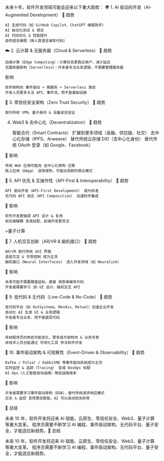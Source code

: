 未来十年，软件开发领域可能会迎来以下重大趋势：
🌍 1. AI 驱动的开发（AI-Augmented Development）
🔹 趋势

    AI 生成代码（如 GitHub Copilot、ChatGPT 编程助手）
    AI 自动化测试 & 调试
    AI 代码优化 & 性能提升
    自然语言编程（用人类语言编写代码）



☁️ 2. 云计算 & 无服务器（Cloud & Serverless）
🔹 趋势

    边缘计算（Edge Computing）：计算任务更靠近用户，减少延迟
    无服务器架构（Serverless）：开发者专注业务逻辑，不需要管理服务器

影响

    软件架构向 事件驱动 + 微服务 + Serverless 演进
    开发人员更多关注 API、事件流，而不是基础设施



🔐 3. 零信任安全架构（Zero Trust Security）
🔹 趋势

    取代传统 VPN，基于身份 & 设备安全验证



4. Web3 & 去中心化（Decentralization）
   🔹 趋势

   智能合约（Smart Contracts） 扩展到更多领域（金融、供应链、社交）
   去中心化存储（IPFS、Arweave） 替代传统云存储
   DID（去中心化身份） 替代传统 OAuth 登录（如 Google、Facebook）

🔹 影响

    传统 Web 应用可能向 去中心化架构 迁移
    链上应用（DApp） 逐渐成熟，可能出现新的商业模式


🔗 5. API 优先 & 互操作性（API-First & Interoperability）
🔹 趋势

    API 驱动开发（API-First Development） 成为标准
    无代码 API 组合（API Composition） 加速软件集成

🔹 影响

    软件开发更强调 API 设计 & 复用
    前后端解耦 变成标配，前端开发更灵活


=量子计算

📱 7. 人机交互创新（AR/VR & 脑机接口）
🔹 趋势

    AR/VR 取代传统 GUI 界面
    语音交互 & 手势控制 成为主流
    脑机接口（Neural Interfaces） 进入开发领域（如 Neuralink）

🔹 影响

    未来可能不需要键盘鼠标，直接 用思维编写代码
    开发者需要学习 3D UI 设计、脑机交互 API


🚀 9. 低代码 & 无代码（Low-Code & No-Code）
🔹 趋势

    低代码平台（如 OutSystems、Mendix、Retool）加速企业开发
    自动化 AI 生成 UI & 业务逻辑
    开发者专注业务，而不是底层代码

🔹 影响

    传统程序员的角色可能变化，更多成为架构师 & 业务专家
    非技术人员也能通过 可视化工具 参与软件开发


🔄 10. 事件驱动架构 & 可观察性（Event-Driven & Observability）
🔹 趋势

    Kafka / Pulsar / RabbitMQ 等事件驱动系统成为主流
    实时监控 & 追踪（Tracing） 变成 DevOps 标配
    AI Ops（人工智能自动运维）降低运维成本

🔹 影响

    开发者需要学习事件驱动架构（EDA），替代传统请求响应模式
    日志 & 监控 变得更加智能，AI 可以自动检测异常


🎯 总结

未来 10 年，软件开发将迎来 AI 赋能、云原生、零信任安全、Web3、量子计算 等重大变革。
程序员需要不断学习 AI 编程、事件驱动架构、无代码平台、量子安全，才能适应新趋势。🎯 总结

未来 10 年，软件开发将迎来 AI 赋能、云原生、零信任安全、Web3、量子计算 等重大变革。
程序员需要不断学习 AI 编程、事件驱动架构、无代码平台、量子安全，才能适应新趋势。